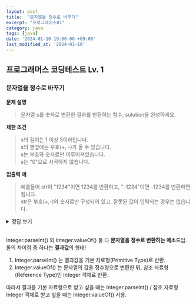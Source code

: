 ```yaml
---
layout: post
title:  "문자열을 정수로 바꾸기"
excerpt: "프로그래머스01"
category: java
tags: [java]
date: '2024-01-10 19:00:00 +09:00'
last_modified_at: '2024-01-10'
---
```


## 프로그래머스 코딩테스트 Lv. 1

### 문자열을 정수로 바꾸기


**문제 설명**
> 문자열 s를 숫자로 변환한 결과를 반환하는 함수, solution을 완성하세요.<br>

**제한 조건**
> s의 길이는 1 이상 5이하입니다.<br>
s의 맨앞에는 부호(+, -)가 올 수 있습니다.<br>
s는 부호와 숫자로만 이루어져있습니다.<br>
s는 "0"으로 시작하지 않습니다.

**입출력 예**
> 예를들어 str이 "1234"이면 1234를 반환하고, "-1234"이면 -1234를 반환하면 됩니다.<br>
str은 부호(+,-)와 숫자로만 구성되어 있고, 잘못된 값이 입력되는 경우는 없습니다.




<details>
<summary>정답 보기</summary>

## 정답

```java
class Solution {
    public int solution(String s) {
        return Integer.valueOf(s);
        
    }
}
```
</details>
<br>

Integer.parseInt() 와 Integer.valueOf() 둘 다 **문자열을 정수로 변환하는 메소드**임. <br>
둘의 차이점 중 하나는 **결과값**의 형태!

1. Integer.parseInt() 는 결과값을 기본 자료형(Primitive Type)로 반환.
2. Integer.valueOf() 는 문자열의 값을 정수형으로 변환한 뒤, 참조 자료형(Reference Type)인 Integer 객체로 반환.

따라서 결과를 기본 자료형으로 받고 싶을 때는 Integer.parseInt() / 참조 자료형 Integer 객체로 받고 싶을 때는 Integer.valueOf() 사용.